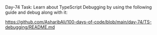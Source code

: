 Day-74 Task:
Learn about TypeScript Debugging by using the following guide and debug along with it:

https://github.com/AsharibAli/100-days-of-code/blob/main/day-74/TS-debugging/README.md